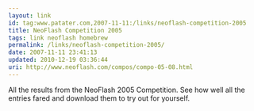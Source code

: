 ```yaml
---
layout: link
id: tag:www.patater.com,2007-11-11:/links/neoflash-competition-2005
title: NeoFlash Competition 2005
tags: link neoflash homebrew
permalink: /links/neoflash-competition-2005/
date: 2007-11-11 23:41:13
updated: 2010-12-19 03:36:44
uri: http://www.neoflash.com/compos/compo-05-08.html
---
```

All the results from the NeoFlash 2005 Competition. See how well all the
entries fared and download them to try out for yourself.
